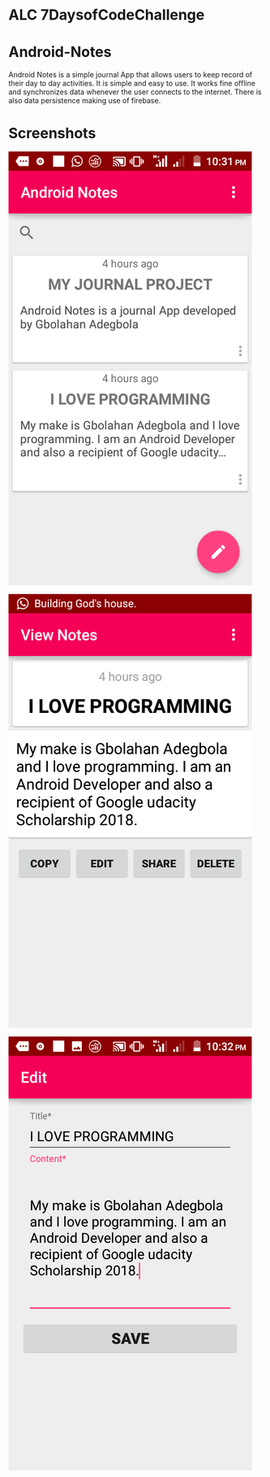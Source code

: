 # ALC 7DaysofCodeChallenge
# Android-Notes
Android Notes is a simple journal App that allows users to keep record of their day to day activities.
It is simple and easy to use.
It works fine offline and synchronizes data whenever the user connects to the internet.
There is also data persistence making use of firebase.

# Screenshots
![Test Image 7](https://github.com/Gbolissimo/Android-Notes/blob/master/screenshots/20180630_223138.png)

![Test Image 7](https://github.com/Gbolissimo/Android-Notes/blob/master/screenshots/20180630_223146.png)

![Test Image 7](https://github.com/Gbolissimo/Android-Notes/blob/master/screenshots/20180630_223204.png)
